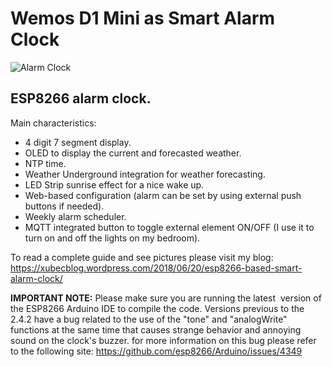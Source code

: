# Wemos D1 Mini as Smart Alarm Clock

![Alarm Clock](https://xubecblog.files.wordpress.com/2018/06/20180619_102246.jpg?w=450&h=406)

## ESP8266 alarm clock.

Main characteristics:

* 4 digit 7 segment display.
* OLED to display the current and forecasted weather.
* NTP time.
* Weather Underground integration for weather forecasting.
* LED Strip sunrise effect for a nice wake up.
* Web-based configuration (alarm can be set by using external push buttons if needed).
* Weekly alarm scheduler.
* MQTT integrated button to toggle external element ON/OFF (I use it to turn on and off the lights on my bedroom).


To read a complete guide and see pictures please visit my blog: https://xubecblog.wordpress.com/2018/06/20/esp8266-based-smart-alarm-clock/

**IMPORTANT NOTE:** Please make sure you are running the latest  version of the ESP8266 Arduino IDE to compile the code. Versions previous to the 2.4.2 have a bug related to the use of the "tone" and "analogWrite" functions at the same time that causes strange behavior and annoying sound on the clock's buzzer. for more information on this bug please refer to the following site: https://github.com/esp8266/Arduino/issues/4349 
